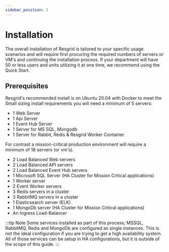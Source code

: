 ```yaml
---
sidebar_position: 2
---
```


# Installation

The overall installation of Resgrid is tailored to your specific usage scenarios and will require first procuring the required numbers of servers or VM's and continuing the installation process. If your department will have 50 or less users and units utilizing it at one time, we recommend using the Quick Start.

## Prerequisites

Resgrid's recommended install is on Ubuntu 20.04 with Docker to meet the Small sizing install requirements you will need a minimum of 5 servers:

 - 1 Web Server
 - 1 Api Server
 - 1 Event Hub Server 
 - 1 Server for MS SQL, Mongodb
 - 1 Server for Rabbit, Redis & Resgrid Worker Container

For contrast a mission-critical production environment will require a minimum of 18 servers (or vm's).

- 2 Load Balanced Web servers
- 2 Load Balanced API servers 
- 2 Load Balanced Event Hub servers 
- 1 Microsoft SQL Server (HA Cluster for Mission Critical applications) 
- 1 Worker server 
- 2 Event Worker servers 
- 3 Redis servers in a cluster 
- 3 RabbitMQ servers in a cluster 
- 1 Elasticsearch server (ELK)
- 1 MongoDb server (HA Cluster for Mission Critical applications)
- An Ingress Load-Balancer


 :::tip Note
Some services installed as part of this process; MSSQL, RabbitMQ, Redis and MongoDb are configured as single instances. This is not the ideal configuration if you are trying to get a high availability system. All of those services can be setup in HA configurations, but it is outside of the scope of this guide. 
:::

